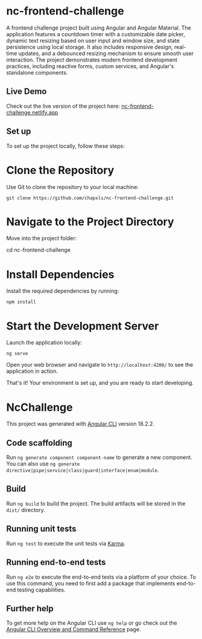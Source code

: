 # nc-frontend-challenge

A frontend challenge project built using Angular and Angular Material. The application features a countdown timer with a customizable date picker, dynamic text resizing based on user input and window size, and state persistence using local storage. It also includes responsive design, real-time updates, and a debounced resizing mechanism to ensure smooth user interaction. The project demonstrates modern frontend development practices, including reactive forms, custom services, and Angular's standalone components.

## Live Demo

Check out the live version of the project here: [nc-frontend-challenge.netlify.app](https://nc-frontend-challenge.netlify.app/)

## Set up

To set up the project locally, follow these steps:

# Clone the Repository
Use Git to clone the repository to your local machine:

`git clone https://github.com/chapxls/nc-frontend-challenge.git`

# Navigate to the Project Directory
Move into the project folder:

cd nc-frontend-challenge

# Install Dependencies
Install the required dependencies by running:

`npm install`

# Start the Development Server
Launch the application locally:

`ng serve`

Open your web browser and navigate to `http://localhost:4200/` to see the application in action.

That's it! Your environment is set up, and you are ready to start developing.

# NcChallenge

This project was generated with [Angular CLI](https://github.com/angular/angular-cli) version 18.2.2.

## Code scaffolding

Run `ng generate component component-name` to generate a new component. You can also use `ng generate directive|pipe|service|class|guard|interface|enum|module`.

## Build

Run `ng build` to build the project. The build artifacts will be stored in the `dist/` directory.

## Running unit tests

Run `ng test` to execute the unit tests via [Karma](https://karma-runner.github.io).

## Running end-to-end tests

Run `ng e2e` to execute the end-to-end tests via a platform of your choice. To use this command, you need to first add a package that implements end-to-end testing capabilities.

## Further help

To get more help on the Angular CLI use `ng help` or go check out the [Angular CLI Overview and Command Reference](https://angular.dev/tools/cli) page.
